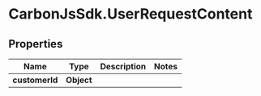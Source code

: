 # CarbonJsSdk.UserRequestContent

## Properties

Name | Type | Description | Notes
------------ | ------------- | ------------- | -------------
**customerId** | **Object** |  | 


